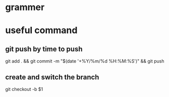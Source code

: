 # grammer

# useful command
## git push by time to push 
git add . && git commit -m "$(date '+%Y/%m/%d %H:%M:%S')" && git push

## create and switch the branch
git checkout -b $1 
